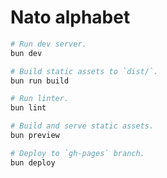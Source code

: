 Nato alphabet
=============

```sh
# Run dev server.
bun dev

# Build static assets to `dist/`.
bun run build

# Run linter.
bun lint

# Build and serve static assets.
bun preview

# Deploy to `gh-pages` branch.
bun deploy
```
